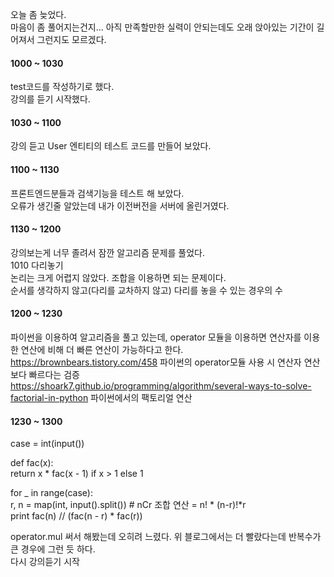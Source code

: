 오늘 좀 늦었다.    
마음이 좀 풀어지는건지... 아직 만족할만한 실력이 안되는데도 오래 앉아있는 기간이 길어져서 그런지도 모르겠다.   

#### 1000 ~ 1030    
test코드를 작성하기로 했다.    
강의를 듣기 시작했다.   

#### 1030 ~ 1100
강의 듣고 User 엔티티의 테스트 코드를 만들어 보았다.

#### 1100 ~ 1130
프론트엔드분들과 검색기능을 테스트 해 보았다.   
오류가 생긴줄 알았는데 내가 이전버전을 서버에 올린거였다.   

#### 1130 ~ 1200  
강의보는게 너무 졸려서 잠깐 알고리즘 문제를 풀었다.   
1010 다리놓기   
논리는 크게 어렵지 않았다. 조합을 이용하면 되는 문제이다.   
순서를 생각하지 않고(다리를 교차하지 않고) 다리를 놓을 수 있는 경우의 수   

#### 1200 ~ 1230
파이썬을 이용하여 알고리즘을 풀고 있는데, operator 모듈을 이용하면 연산자를 이용한 연산에 비해 더 빠른 연산이 가능하다고 한다.   
https://brownbears.tistory.com/458 파이썬의 operator모듈 사용 시 연산자 연산보다 빠르다는 검증    
https://shoark7.github.io/programming/algorithm/several-ways-to-solve-factorial-in-python 파이썬에서의 팩토리얼 연산    

#### 1230 ~ 1300
case = int(input())   

def fac(x):   
    return x * fac(x - 1) if x > 1 else 1   

for _ in range(case):   
    r, n = map(int, input().split())  # nCr 조합 연산 = n! * (n-r)!*r   
    print fac(n) // (fac(n - r) * fac(r))   

operator.mul 써서 해봤는데 오히려 느렸다. 위 블로그에서는 더 빨랐다는데 반복수가 큰 경우에 그런 듯 하다.   
다시 강의듣기 시작

